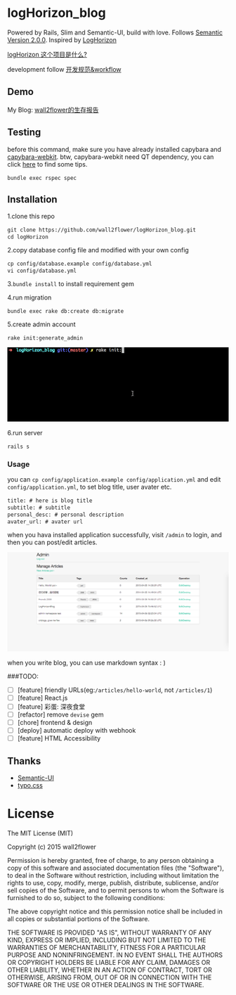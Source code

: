 # logHorizon_blog

Powered by Rails, Slim and Semantic-UI, build with love. Follows [Semantic Version 2.0.0](http://semver.org/). Inspired by [LogHorizon](http://www3.nhk.or.jp/anime/loghorizon/)

[logHorizon 这个项目是什么?](https://github.com/wall2flower/logHorizon_blog/wiki)

development follow [开发规范&workflow](https://github.com/wall2flower/workflow/blob/master/development.md)

## Demo
My Blog: [wall2flower的生存报告](http://blog.wall2flower.me)

## Testing
before this command, make sure you have already installed capybara and [capybara-webkit](https://github.com/thoughtbot/capybara-webkit).
btw, capybara-webkit need QT dependency, you can click [here](https://github.com/thoughtbot/capybara-webkit#qt-dependency-and-installation-issues) to find some tips.
```
bundle exec rspec spec
```

## Installation
1.clone this repo

```
git clone https://github.com/wall2flower/logHorizon_blog.git
cd logHorizon
```

2.copy database config file and modified with your own config

```
cp config/database.example config/database.yml
vi config/database.yml
```

3.`bundle install` to install requirement gem

4.run migration

```
bundle exec rake db:create db:migrate
```

5.create admin account
```
rake init:generate_admin
```

<img src="/doc/img/example-03.gif" />

6.run server

```
rails s
```

### Usage
you can `cp config/application.example config/application.yml` and edit `config/application.yml`, to set blog title, user avater etc.
```
title: # here is blog title
subtitle: # subtitle
personal_desc: # personal description
avater_url: # avater url
```

when you hava installed application successfully, visit `/admin` to login, and then you can post/edit articles.

<img src="/doc/img/example-01.png" />

when you write blog, you can use markdown syntax : )

###TODO:
- [ ] [feature] friendly URLs(eg:`/articles/hello-world`, not `/articles/1`)
- [ ] [feature] React.js
- [ ] [feature] 彩蛋: 深夜食堂
- [ ] [refactor] remove `devise` gem
- [ ] [chore] frontend & design
- [ ] [deploy] automatic deploy with webhook
- [ ] [feature] HTML Accessibility

## Thanks
- [Semantic-UI](https://github.com/Semantic-Org/Semantic-UI)
- [typo.css](https://github.com/sofish/typo.css)

# License
The MIT License (MIT)

Copyright (c) 2015 wall2flower

Permission is hereby granted, free of charge, to any person obtaining a copy
of this software and associated documentation files (the "Software"), to deal
in the Software without restriction, including without limitation the rights
to use, copy, modify, merge, publish, distribute, sublicense, and/or sell
copies of the Software, and to permit persons to whom the Software is
furnished to do so, subject to the following conditions:

The above copyright notice and this permission notice shall be included in all
copies or substantial portions of the Software.

THE SOFTWARE IS PROVIDED "AS IS", WITHOUT WARRANTY OF ANY KIND, EXPRESS OR
IMPLIED, INCLUDING BUT NOT LIMITED TO THE WARRANTIES OF MERCHANTABILITY,
FITNESS FOR A PARTICULAR PURPOSE AND NONINFRINGEMENT. IN NO EVENT SHALL THE
AUTHORS OR COPYRIGHT HOLDERS BE LIABLE FOR ANY CLAIM, DAMAGES OR OTHER
LIABILITY, WHETHER IN AN ACTION OF CONTRACT, TORT OR OTHERWISE, ARISING FROM,
OUT OF OR IN CONNECTION WITH THE SOFTWARE OR THE USE OR OTHER DEALINGS IN THE
SOFTWARE.
